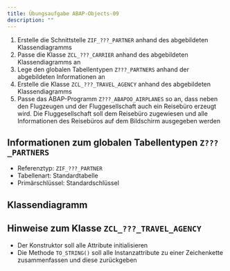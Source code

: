 ```yaml
---
title: Übungsaufgabe ABAP-Objects-09
description: ""
---
```


1. Erstelle die Schnittstelle `ZIF_???_PARTNER` anhand des abgebildeten Klassendiagramms
2. Passe die Klasse `ZCL_???_CARRIER` anhand des abgebildeten Klassendiagramms an
3. Lege den globalen Tabellentypen `Z???_PARTNERS` anhand der abgebildeten Informationen an
4. Erstelle die Klasse `ZCL_???_TRAVEL_AGENCY` anhand des abgebildeten Klassendiagramms
5. Passe das ABAP-Programm `Z???_ABAPOO_AIRPLANES` so an, dass neben den Flugzeugen und der Fluggesellschaft auch ein Reisebüro erzeugt wird. Die Fluggesellschaft soll dem Reisebüro zugewiesen und alle Informationen des Reisebüros auf dem Bildschirm ausgegeben 
werden

## Informationen zum globalen Tabellentypen `Z???_PARTNERS`
- Referenztyp: `ZIF_???_PARTNER`
- Tabellenart: Standardtabelle
- Primärschlüssel: Standardschlüssel

## Klassendiagramm


## Hinweise zum Klasse `ZCL_???_TRAVEL_AGENCY`
- Der Konstruktor soll alle Attribute initialisieren
- Die Methode `TO_STRING()` soll alle Instanzattribute zu einer Zeichenkette zusammenfassen und diese zurückgeben



